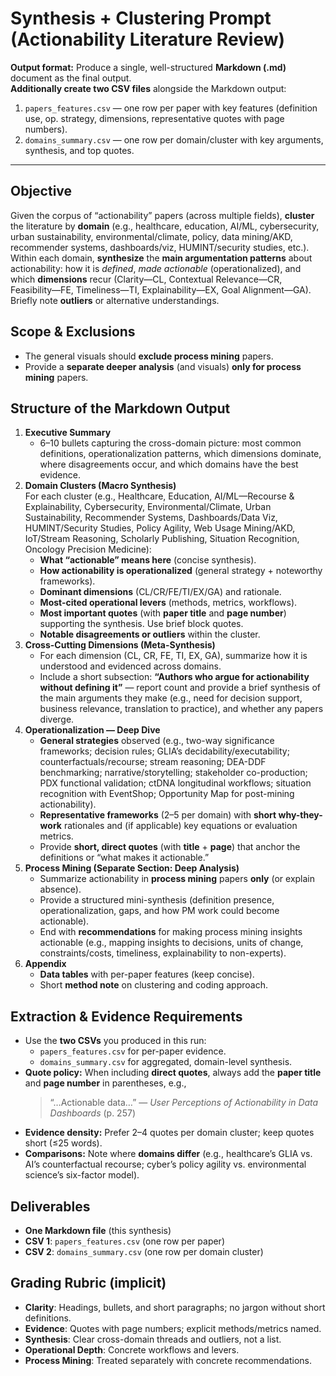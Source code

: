 # Synthesis + Clustering Prompt (Actionability Literature Review)
**Output format:** Produce a single, well-structured **Markdown (.md)** document as the final output.  
**Additionally create two CSV files** alongside the Markdown output:
1) `papers_features.csv` — one row per paper with key features (definition use, op. strategy, dimensions, representative quotes with page numbers).  
2) `domains_summary.csv` — one row per domain/cluster with key arguments, synthesis, and top quotes.

---

## Objective
Given the corpus of “actionability” papers (across multiple fields), **cluster** the literature by **domain** (e.g., healthcare, education, AI/ML, cybersecurity, urban sustainability, environmental/climate, policy, data mining/AKD, recommender systems, dashboards/viz, HUMINT/security studies, etc.). Within each domain, **synthesize** the **main argumentation patterns** about actionability: how it is *defined*, *made actionable* (operationalized), and which **dimensions** recur (Clarity—CL, Contextual Relevance—CR, Feasibility—FE, Timeliness—TI, Explainability—EX, Goal Alignment—GA). Briefly note **outliers** or alternative understandings.

## Scope & Exclusions
- The general visuals should **exclude process mining** papers.  
- Provide a **separate deeper analysis** (and visuals) **only for process mining** papers.

## Structure of the Markdown Output
1. **Executive Summary**  
   - 6–10 bullets capturing the cross-domain picture: most common definitions, operationalization patterns, which dimensions dominate, where disagreements occur, and which domains have the best evidence.
2. **Domain Clusters (Macro Synthesis)**  
   For each cluster (e.g., Healthcare, Education, AI/ML—Recourse & Explainability, Cybersecurity, Environmental/Climate, Urban Sustainability, Recommender Systems, Dashboards/Data Viz, HUMINT/Security Studies, Policy Agility, Web Usage Mining/AKD, IoT/Stream Reasoning, Scholarly Publishing, Situation Recognition, Oncology Precision Medicine):
   - **What “actionable” means here** (concise synthesis).
   - **How actionability is operationalized** (general strategy + noteworthy frameworks).
   - **Dominant dimensions** (CL/CR/FE/TI/EX/GA) and rationale.
   - **Most-cited operational levers** (methods, metrics, workflows).
   - **Most important quotes** (with **paper title** and **page number**) supporting the synthesis. Use brief block quotes.
   - **Notable disagreements or outliers** within the cluster.
3. **Cross-Cutting Dimensions (Meta-Synthesis)**  
   - For each dimension (CL, CR, FE, TI, EX, GA), summarize how it is understood and evidenced across domains.  
   - Include a short subsection: **“Authors who argue for actionability without defining it”** — report count and provide a brief synthesis of the main arguments they make (e.g., need for decision support, business relevance, translation to practice), and whether any papers diverge.
4. **Operationalization — Deep Dive**  
   - **General strategies** observed (e.g., two-way significance frameworks; decision rules; GLIA’s decidability/executability; counterfactuals/recourse; stream reasoning; DEA-DDF benchmarking; narrative/storytelling; stakeholder co-production; PDX functional validation; ctDNA longitudinal workflows; situation recognition with EventShop; Opportunity Map for post-mining actionability).  
   - **Representative frameworks** (2–5 per domain) with **short why-they-work** rationales and (if applicable) key equations or evaluation metrics.  
   - Provide **short, direct quotes** (with **title** + **page**) that anchor the definitions or “what makes it actionable.”
5. **Process Mining (Separate Section: Deep Analysis)**  
   - Summarize actionability in **process mining** papers **only** (or explain absence).  
   - Provide a structured mini-synthesis (definition presence, operationalization, gaps, and how PM work could become actionable).  
   - End with **recommendations** for making process mining insights actionable (e.g., mapping insights to decisions, units of change, constraints/costs, timeliness, explainability to non-experts).
6. **Appendix**  
   - **Data tables** with per-paper features (keep concise).  
   - Short **method note** on clustering and coding approach.

## Extraction & Evidence Requirements
- Use the **two CSVs** you produced in this run:
  - `papers_features.csv` for per-paper evidence.
  - `domains_summary.csv` for aggregated, domain-level synthesis.
- **Quote policy:** When including **direct quotes**, always add the **paper title** and **page number** in parentheses, e.g.,  
  > “…Actionable data…” — *User Perceptions of Actionability in Data Dashboards* (p. 257)
- **Evidence density:** Prefer 2–4 quotes per domain cluster; keep quotes short (≤25 words).  
- **Comparisons:** Note where **domains differ** (e.g., healthcare’s GLIA vs. AI’s counterfactual recourse; cyber’s policy agility vs. environmental science’s six-factor model).

## Deliverables
- **One Markdown file** (this synthesis)  
- **CSV 1**: `papers_features.csv` (one row per paper)  
- **CSV 2**: `domains_summary.csv` (one row per domain cluster)

## Grading Rubric (implicit)
- **Clarity**: Headings, bullets, and short paragraphs; no jargon without short definitions.  
- **Evidence**: Quotes with page numbers; explicit methods/metrics named.  
- **Synthesis**: Clear cross-domain threads and outliers, not a list.  
- **Operational Depth**: Concrete workflows and levers.  
- **Process Mining**: Treated separately with concrete recommendations.